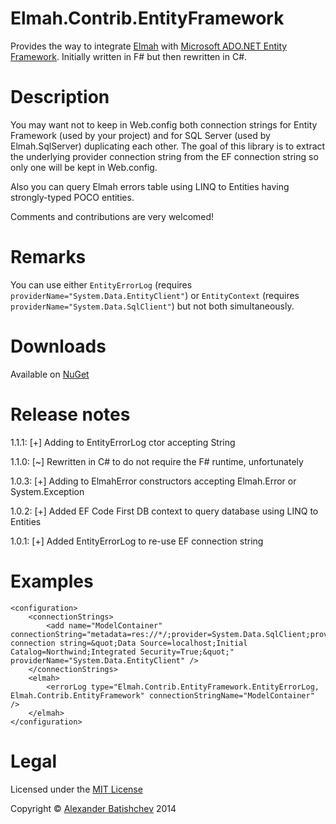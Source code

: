 ﻿Elmah.Contrib.EntityFramework
===

Provides the way to integrate [Elmah](http://code.google.com/p/elmah/) with [Microsoft ADO.NET Entity Framework](http://entityframework.codeplex.com/). Initially written in F# but then rewritten in C#.

Description
===

You may want not to keep in Web.config both connection strings for Entity Framework (used by your project) and for SQL Server (used by Elmah.SqlServer) duplicating each other.
The goal of this library is to extract the underlying provider connection string from the EF connection string so only one will be kept in Web.config.

Also you can query Elmah errors table using LINQ to Entities having strongly-typed POCO entities.

Comments and contributions are very welcomed!

Remarks
===

You can use either `EntityErrorLog` (requires `providerName="System.Data.EntityClient"`) or `EntityContext` (requires `providerName="System.Data.SqlClient"`) but not both simultaneously.

Downloads
===
Available on [NuGet](https://www.nuget.org/packages/Elmah.Contrib.EntityFramework)

Release notes
===

1.1.1:
[+] Adding to EntityErrorLog ctor accepting String

1.1.0:
[~] Rewritten in C# to do not require the F# runtime, unfortunately

1.0.3:
[+] Adding to ElmahError constructors accepting Elmah.Error or System.Exception

1.0.2:
[+] Added EF Code First DB context to query database using LINQ to Entities

1.0.1:
[+] Added EntityErrorLog to re-use EF connection string

Examples
===
```
<configuration>
	<connectionStrings>
		<add name="ModelContainer" connectionString="metadata=res://*/;provider=System.Data.SqlClient;provider connection string=&quot;Data Source=localhost;Initial Catalog=Northwind;Integrated Security=True;&quot;" providerName="System.Data.EntityClient" />
	</connectionStrings>
	<elmah>
		<errorLog type="Elmah.Contrib.EntityFramework.EntityErrorLog, Elmah.Contrib.EntityFramework" connectionStringName="ModelContainer" />
	</elmah>
</configuration>
```

Legal
===

Licensed under the [MIT License](http://opensource.org/licenses/MIT)

Copyright © [Alexander Batishchev](http://abatishchev.ru) 2014


